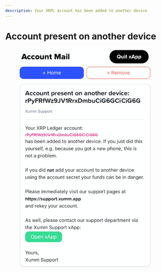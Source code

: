 ```yaml
---
description: Your XRPL account has been added to another device
---
```


# Account present on another device

<figure><img src="../.gitbook/assets/Account Present.png" alt=""><figcaption></figcaption></figure>
